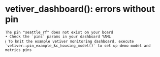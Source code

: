 # vetiver_dashboard(): errors without pin

    The pin "seattle_rf" does not exist on your board
    • Check the `pins` params in your dashboard YAML
    ℹ To knit the example vetiver monitoring dashboard, execute `vetiver::pin_example_kc_housing_model()` to set up demo model and metrics pins

